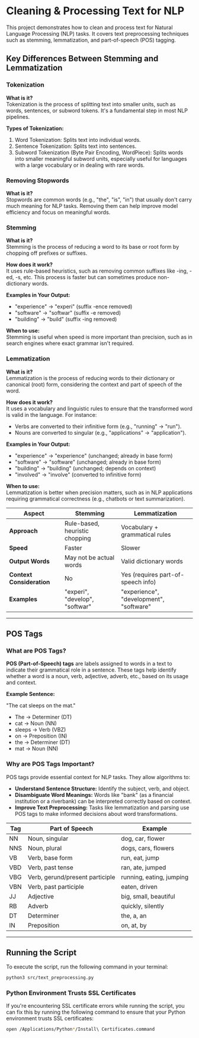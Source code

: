 # Cleaning & Processing Text for NLP

This project demonstrates how to clean and process text for Natural Language Processing (NLP) tasks. It covers text preprocessing techniques such as stemming, lemmatization, and part-of-speech (POS) tagging.

## Key Differences Between Stemming and Lemmatization

### Tokenization

**What is it?**  
Tokenization is the process of splitting text into smaller units, such as words, sentences, or subword tokens. It's a fundamental step in most NLP pipelines.

**Types of Tokenization:**

1. Word Tokenization: Splits text into individual words.
2. Sentence Tokenization: Splits text into sentences.
3. Subword Tokenization (Byte Pair Encoding, WordPiece): Splits words into smaller meaningful subword units, especially useful for languages with a large vocabulary or in dealing with rare words.

### Removing Stopwords

**What is it?**  
Stopwords are common words (e.g., "the", "is", "in") that usually don't carry much meaning for NLP tasks. Removing them can help improve model efficiency and focus on meaningful words.

### Stemming

**What is it?**  
Stemming is the process of reducing a word to its base or root form by chopping off prefixes or suffixes.

**How does it work?**  
It uses rule-based heuristics, such as removing common suffixes like -ing, -ed, -s, etc. This process is faster but can sometimes produce non-dictionary words.

**Examples in Your Output:**  
- "experience" → "experi" (suffix -ence removed)
- "software" → "softwar" (suffix -e removed)
- "building" → "build" (suffix -ing removed)

**When to use:**  
Stemming is useful when speed is more important than precision, such as in search engines where exact grammar isn't required.

### Lemmatization

**What is it?**  
Lemmatization is the process of reducing words to their dictionary or canonical (root) form, considering the context and part of speech of the word.

**How does it work?**  
It uses a vocabulary and linguistic rules to ensure that the transformed word is valid in the language. For instance:
- Verbs are converted to their infinitive form (e.g., "running" → "run").
- Nouns are converted to singular (e.g., "applications" → "application").

**Examples in Your Output:**  
- "experience" → "experience" (unchanged; already in base form)
- "software" → "software" (unchanged; already in base form)
- "building" → "building" (unchanged; depends on context)
- "involved" → "involve" (converted to infinitive form)

**When to use:**  
Lemmatization is better when precision matters, such as in NLP applications requiring grammatical correctness (e.g., chatbots or text summarization).

| **Aspect**             | **Stemming**                   | **Lemmatization**                 |
|------------------------|---------------------------------|-----------------------------------|
| **Approach**           | Rule-based, heuristic chopping | Vocabulary + grammatical rules    |
| **Speed**              | Faster                         | Slower                            |
| **Output Words**       | May not be actual words        | Valid dictionary words           |
| **Context Consideration** | No                            | Yes (requires part-of-speech info)|
| **Examples**           | "experi", "develop", "softwar" | "experience", "development", "software" |

---

## POS Tags

### What are POS Tags?

**POS (Part-of-Speech) tags** are labels assigned to words in a text to indicate their grammatical role in a sentence. These tags help identify whether a word is a noun, verb, adjective, adverb, etc., based on its usage and context.

**Example Sentence:**

"The cat sleeps on the mat."

- The → Determiner (DT)
- cat → Noun (NN)
- sleeps → Verb (VBZ)
- on → Preposition (IN)
- the → Determiner (DT)
- mat → Noun (NN)

### Why are POS Tags Important?

POS tags provide essential context for NLP tasks. They allow algorithms to:

- **Understand Sentence Structure:** Identify the subject, verb, and object.
- **Disambiguate Word Meanings:** Words like "bank" (as a financial institution or a riverbank) can be interpreted correctly based on context.
- **Improve Text Preprocessing:** Tasks like lemmatization and parsing use POS tags to make informed decisions about word transformations.

| **Tag** | **Part of Speech**                | **Example**                          |
|---------|-----------------------------------|--------------------------------------|
| NN      | Noun, singular                   | dog, car, flower                    |
| NNS     | Noun, plural                     | dogs, cars, flowers                 |
| VB      | Verb, base form                  | run, eat, jump                      |
| VBD     | Verb, past tense                 | ran, ate, jumped                    |
| VBG     | Verb, gerund/present participle  | running, eating, jumping            |
| VBN     | Verb, past participle            | eaten, driven                       |
| JJ      | Adjective                         | big, small, beautiful               |
| RB      | Adverb                            | quickly, silently                   |
| DT      | Determiner                        | the, a, an                          |
| IN      | Preposition                       | on, at, by                          |

---

## Running the Script

To execute the script, run the following command in your terminal:

```bash
python3 src/text_preprocessing.py   
```

### Python Environment Trusts SSL Certificates

If you're encountering SSL certificate errors while running the script, you can fix this by running the following command to ensure that your Python environment trusts SSL certificates:

```bash
open /Applications/Python*/Install\ Certificates.command
